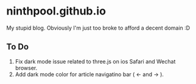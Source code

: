 # ninthpool.github.io

My stupid blog. Obviously I'm just too broke to afford a decent domain :D


## To Do
1. Fix dark mode issue related to three.js on ios Safari and Wechat browser.
2. Add dark mode color for article navigatino bar ( <- and -> ).
